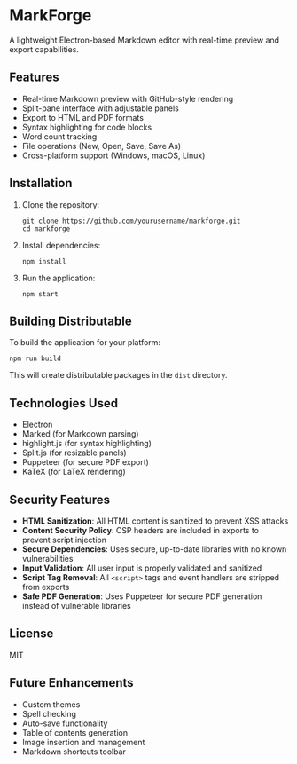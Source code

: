 # MarkForge

A lightweight Electron-based Markdown editor with real-time preview and export capabilities.

## Features

- Real-time Markdown preview with GitHub-style rendering
- Split-pane interface with adjustable panels
- Export to HTML and PDF formats
- Syntax highlighting for code blocks
- Word count tracking
- File operations (New, Open, Save, Save As)
- Cross-platform support (Windows, macOS, Linux)

## Installation

1. Clone the repository:
   ```
   git clone https://github.com/yourusername/markforge.git
   cd markforge
   ```

2. Install dependencies:
   ```
   npm install
   ```

3. Run the application:
   ```
   npm start
   ```

## Building Distributable

To build the application for your platform:

```
npm run build
```

This will create distributable packages in the `dist` directory.

## Technologies Used

- Electron
- Marked (for Markdown parsing)
- highlight.js (for syntax highlighting)
- Split.js (for resizable panels)
- Puppeteer (for secure PDF export)
- KaTeX (for LaTeX rendering)

## Security Features

- **HTML Sanitization**: All HTML content is sanitized to prevent XSS attacks
- **Content Security Policy**: CSP headers are included in exports to prevent script injection
- **Secure Dependencies**: Uses secure, up-to-date libraries with no known vulnerabilities
- **Input Validation**: All user input is properly validated and sanitized
- **Script Tag Removal**: All `<script>` tags and event handlers are stripped from exports
- **Safe PDF Generation**: Uses Puppeteer for secure PDF generation instead of vulnerable libraries

## License

MIT

## Future Enhancements

- Custom themes
- Spell checking
- Auto-save functionality
- Table of contents generation
- Image insertion and management
- Markdown shortcuts toolbar 
